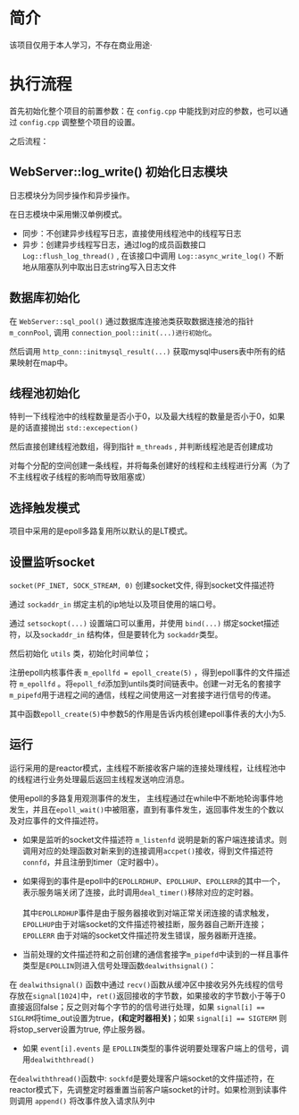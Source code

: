 # 简介
该项目仅用于本人学习，不存在商业用途·

# 执行流程
首先初始化整个项目的前置参数：在 `config.cpp` 中能找到对应的参数，也可以通过 `config.cpp` 调整整个项目的设置。

之后流程：
## WebServer::log_write() 初始化日志模块
日志模块分为同步操作和异步操作。

在日志模块中采用懒汉单例模式。

* 同步：不创建异步线程写日志，直接使用线程池中的线程写日志
* 异步：创建异步线程写日志，通过log的成员函数接口   `Log::flush_log_thread()` , 在该接口中调用 `Log::async_write_log()` 不断地从阻塞队列中取出日志string写入日志文件

## 数据库初始化
在 `WebServer::sql_pool()` 通过数据库连接池类获取数据连接池的指针 `m_connPool`, 调用 `connection_pool::init(...)进行初始化`。

然后调用 `http_conn::initmysql_result(...)` 获取mysql中users表中所有的结果映射在map中。

## 线程池初始化
特判一下线程池中的线程数量是否小于0，以及最大线程的数量是否小于0，如果是的话直接抛出 `std::excepection()`

然后直接创建线程池数组，得到指针 `m_threads` , 并判断线程池是否创建成功

对每个分配的空间创建一条线程，并将每条创建好的线程和主线程进行分离（为了不主线程收子线程的影响而导致阻塞或）

## 选择触发模式
项目中采用的是epoll多路复用所以默认的是LT模式。

## 设置监听socket
`socket(PF_INET, SOCK_STREAM, 0)` 创建socket文件, 得到socket文件描述符

通过 `sockaddr_in` 绑定主机的ip地址以及项目使用的端口号。

通过 `setsockopt(...)` 设置端口可以重用，并使用 `bind(...)` 绑定socket描述符，以及`sockaddr_in` 结构体，但是要转化为 `sockaddr`类型。

然后初始化 `utils` 类，初始化时间单位；

注册epoll内核事件表 `m_epollfd = epoll_create(5)` ，得到epoll事件的文件描述符 `m_epollfd` 。将`epoll_fd`添加到untils类时间链表中。创建一对无名的套接字`m_pipefd`用于进程之间的通信，线程之间使用这一对套接字进行信号的传递。

其中函数`epoll_create(5)`中参数5的作用是告诉内核创建epoll事件表的大小为5.

## 运行
运行采用的是reactor模式，主线程不断接收客户端的连接处理线程，让线程池中的线程进行业务处理最后返回主线程发送响应消息。

使用epoll的多路复用观测事件的发生，
主线程通过在while中不断地轮询事件地发生，并且在`epoll_wait()`中被阻塞，直到有事件发生，返回事件发生的个数以及对应事件的文件描述符。

* 如果是监听的socket文件描述符 `m_listenfd` 说明是新的客户端连接请求。则调用对应的处理函数对新来到的连接调用`accpet()`接收，得到文件描述符 `connfd`，并且注册到timer（定时器中）。
* 如果得到的事件是epoll中的`EPOLLRDHUP`、`EPOLLHUP`、`EPOLLERR`的其中一个，表示服务端关闭了连接，此时调用`deal_timer()`移除对应的定时器。<br><br>其中`EPOLLRDHUP`事件是由于服务器接收到对端正常关闭连接的请求触发，`EPOLLHUP`由于对端socket的文件描述符被挂断，服务器自己断开连接； `EPOLLERR` 由于对端的socket文件描述符发生错误，服务器断开连接。

* 当前处理的文件描述符和之前创建的通信套接字`m_pipefd`中读到的一样且事件类型是`EPOLLIN`则进入信号处理函数`dealwithsignal()`：<br>

在 `dealwithsignal()` 函数中通过 `recv()`函数从缓冲区中接收另外先线程的信号存放在`signal[1024]`中，`ret()`返回接收的字节数，如果接收的字节数小于等于0直接返回false；反之则对每个字节的的信号进行处理，如果 `signal[i] == SIGLRM`将time_out设置为true，**(和定时器相关)**；如果 `signal[i] == SIGTERM` 则将stop_server设置为true, 停止服务器。

* 如果 `event[i].events` 是 `EPOLLIN`类型的事件说明要处理客户端上的信号，调用`dealwiththread()`<br>

在`dealwiththread()`函数中:
`sockfd`是要处理客户端socket的文件描述符，在reactor模式下，先调整定时器重置当前客户端socket的计时。如果检测到读事件则调用 `append()` 将改事件放入请求队列中


